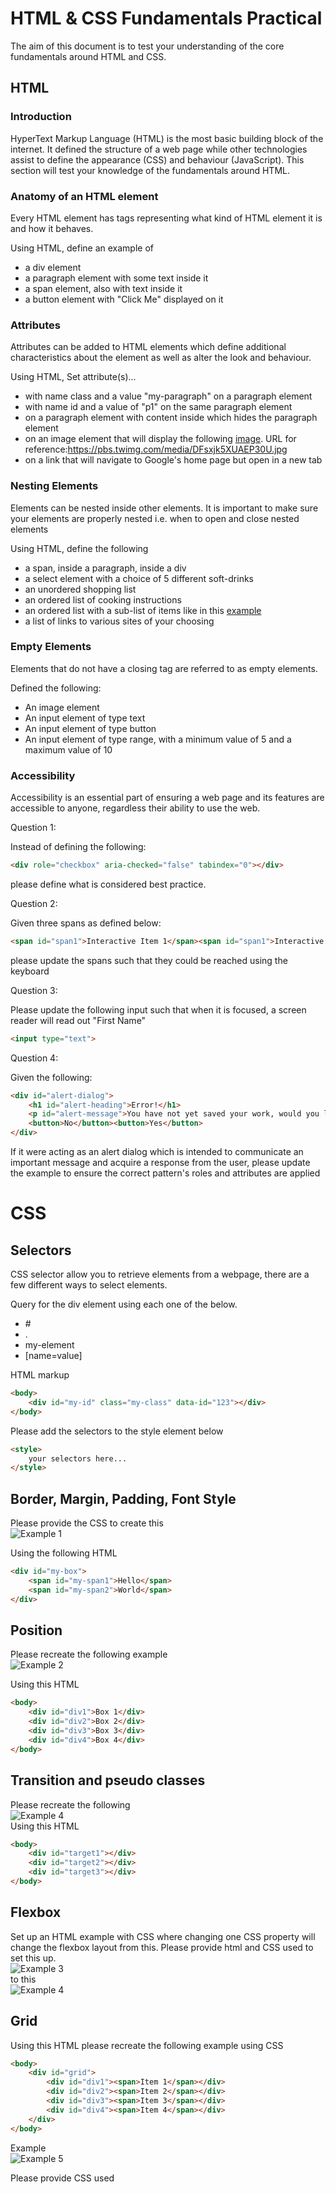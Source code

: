 # HTML & CSS Fundamentals Practical

The aim of this document is to test your understanding of the core fundamentals around HTML and CSS.

## HTML

### Introduction

HyperText Markup Language (HTML) is the most basic building block of the internet. It defined the structure of a web page
while other technologies assist to define the appearance (CSS) and behaviour (JavaScript). This section will test your
knowledge of the fundamentals around HTML.


### Anatomy of an HTML element

Every HTML element has tags representing what kind of HTML element it is and how it behaves.

Using HTML, define an example of

- a div element
- a paragraph element with some text inside it
- a span element, also with text inside it
- a button element with "Click Me" displayed on it

### Attributes

Attributes can be added to HTML elements which define additional characteristics about the element as well as alter the look and behaviour.

Using HTML, Set attribute(s)...

- with name class and a value "my-paragraph" on a paragraph element
- with name id and a value of "p1" on the same paragraph element
- on a paragraph element with content inside which hides the paragraph element
- on an image element that will display the following [image](https://pbs.twimg.com/media/DFsxjk5XUAEP30U.jpg). URL for reference:https://pbs.twimg.com/media/DFsxjk5XUAEP30U.jpg
- on a link that will navigate to Google's home page but open in a new tab

### Nesting Elements

Elements can be nested inside other elements. It is important to make sure your elements are properly nested i.e. when to open and close nested elements

Using HTML, define the following

- a span, inside a paragraph, inside a div
- a select element with a choice of 5 different soft-drinks
- an unordered shopping list
- an ordered list of cooking instructions
- an ordered list with a sub-list of items like in this [example](https://res.cloudinary.com/practicaldev/image/fetch/s--GDSzEv4i--/c_limit%2Cf_auto%2Cfl_progressive%2Cq_auto%2Cw_880/https://dev-to-uploads.s3.amazonaws.com/uploads/articles/lcfdsa2hijpzpai2g335.PNG)
- a list of links to various sites of your choosing

### Empty Elements

Elements that do not have a closing tag are referred to as empty elements.

Defined the following:

- An image element
- An input element of type text
- An input element of type button
- An input element of type range, with a minimum value of 5 and a maximum value of 10

### Accessibility

Accessibility is an essential part of ensuring a web page and its features are accessible to anyone, regardless their ability to use the web.

Question 1:

Instead of defining the following:
```html
<div role="checkbox" aria-checked="false" tabindex="0"></div>
```
please define what is considered best practice.

Question 2:

Given three spans as defined below:
```html
<span id="span1">Interactive Item 1</span><span id="span1">Interactive Item 2</span><span id="span1">Interactive Item 3</span>
```
please update the spans such that they could be reached using the keyboard

Question 3:

Please update the following input such that when it is focused, a screen reader will read out "First Name"
```html
<input type="text">
```

Question 4:

Given the following:
```html
<div id="alert-dialog">
    <h1 id="alert-heading">Error!</h1>
    <p id="alert-message">You have not yet saved your work, would you like to continue?</p>
    <button>No</button><button>Yes</button>
</div>
```
If it were acting as an alert dialog which is intended to communicate an important message and acquire a response from the user,
please update the example to ensure the correct pattern's roles and attributes are applied    

# CSS  
## Selectors
CSS selector allow you to retrieve elements from a webpage, there are a few different ways to select elements.

Query for the div element using each one of the below.
 - \#
 - .
 - my-element
 - [name=value] 

HTML markup
```html
<body>
    <div id="my-id" class="my-class" data-id="123"></div>
</body>
```

Please add the selectors to the style element below
```html
<style>
    your selectors here...
</style>
```

## Border, Margin, Padding, Font Style
Please provide the CSS to create this  
![Example 1](/html-css-fundamentals/img/e1.PNG)  


Using the following HTML 
```html
<div id="my-box">
    <span id="my-span1">Hello</span>
    <span id="my-span2">World</span>
</div>
```

## Position
Please recreate the following example  
![Example 2](/html-css-fundamentals/img/e2.PNG)  

Using this HTML
```html
<body>
    <div id="div1">Box 1</div>
    <div id="div2">Box 2</div>
    <div id="div3">Box 3</div>
    <div id="div4">Box 4</div>
</body>
```

## Transition and pseudo classes
Please recreate the following  
![Example 4](/html-css-fundamentals/img/e6.gif)  
Using this HTML
```html
<body>
    <div id="target1"></div>
    <div id="target2"></div>
    <div id="target3"></div>
</body>
```

## Flexbox
Set up an HTML example with CSS where changing one CSS property will change the flexbox layout from this. Please provide html and CSS used to set this up.  
![Example 3](/html-css-fundamentals/img/e3.PNG)  
to this  
![Example 4](/html-css-fundamentals/img/e4.PNG)  

## Grid

Using this HTML please recreate the following example using CSS

```html
<body>
    <div id="grid">
        <div id="div1"><span>Item 1</span></div>
        <div id="div2"><span>Item 2</span></div>
        <div id="div3"><span>Item 3</span></div>
        <div id="div4"><span>Item 4</span></div>
    </div>
</body>
```
Example  
![Example 5](/html-css-fundamentals/img/e5.PNG)  

Please provide CSS used




